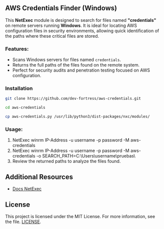 ## AWS Credentials Finder (Windows)

This **NetExec** module is designed to search for files named **"credentials"** on remote servers running **Windows**. It is ideal for locating AWS configuration files in security environments, allowing quick identification of the paths where these critical files are stored.

### Features:
- Scans Windows servers for files named `credentials`.
- Returns the full paths of the files found on the remote system.
- Perfect for security audits and penetration testing focused on AWS configuration.

### Installation
```bash
git clone https://github.com/dev-fortress/aws-credentials.git  
```

```bash
cd aws-credentials  
```

```bash
cp aws-credentials.py /usr/lib/python3/dist-packages/nxc/modules/  
```

### Usage:
1. NetExec winrm IP-Address -u username -p password -M aws-credentials
2. NetExec winrm IP-Address -u username -p password -M aws-credentials -o SEARCH_PATH=C:\\Users\\username\\pruebas\\
3. Review the returned paths to analyze the files found.

## Additional Resources
- [Docs NetExec](https://github.com/Pennyw0rth/NetExec)

## License
This project is licensed under the MIT License. For more information, see the file. [LICENSE](LICENSE). 
